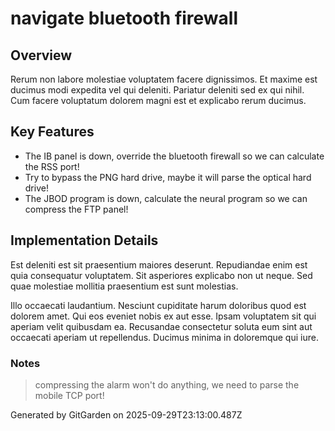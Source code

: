 # navigate bluetooth firewall

## Overview
Rerum non labore molestiae voluptatem facere dignissimos. Et maxime est ducimus modi expedita vel qui deleniti. Pariatur deleniti sed ex qui nihil. Cum facere voluptatum dolorem magni est et explicabo rerum ducimus.

## Key Features
- The IB panel is down, override the bluetooth firewall so we can calculate the RSS port!
- Try to bypass the PNG hard drive, maybe it will parse the optical hard drive!
- The JBOD program is down, calculate the neural program so we can compress the FTP panel!

## Implementation Details
Est deleniti est sit praesentium maiores deserunt. Repudiandae enim est quia consequatur voluptatem. Sit asperiores explicabo non ut neque. Sed quae molestiae mollitia praesentium est sunt molestias.
 Illo occaecati laudantium. Nesciunt cupiditate harum doloribus quod est dolorem amet. Qui eos eveniet nobis ex aut esse. Ipsam voluptatem sit qui aperiam velit quibusdam ea. Recusandae consectetur soluta eum sint aut occaecati aperiam ut repellendus. Ducimus minima in doloremque qui iure.

### Notes
> compressing the alarm won't do anything, we need to parse the mobile TCP port!

Generated by GitGarden on 2025-09-29T23:13:00.487Z